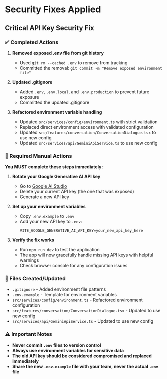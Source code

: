 # Security Fixes Applied

## Critical API Key Security Fix

### ✅ Completed Actions

1. **Removed exposed .env file from git history**
   - Used `git rm --cached .env` to remove from tracking
   - Committed the removal: `git commit -m "Remove exposed environment file"`

2. **Updated .gitignore**
   - Added `.env`, `.env.local`, and `.env.production` to prevent future exposure
   - Committed the updated .gitignore

3. **Refactored environment variable handling**
   - Updated `src/services/config/environment.ts` with strict validation
   - Replaced direct environment access with validated configuration
   - Updated `src/features/conversation/ConversationDialogue.tsx` to use new config
   - Updated `src/services/api/GeminiApiService.ts` to use new config

### 🔧 Required Manual Actions

**You MUST complete these steps immediately:**

1. **Rotate your Google Generative AI API key**
   - Go to [Google AI Studio](https://makersuite.google.com/app/apikey)
   - Delete your current API key (the one that was exposed)
   - Generate a new API key

2. **Set up your environment variables**
   - Copy `.env.example` to `.env`
   - Add your new API key to `.env`:
     ```
     VITE_GOOGLE_GENERATIVE_AI_API_KEY=your_new_api_key_here
     ```

3. **Verify the fix works**
   - Run `npm run dev` to test the application
   - The app will now gracefully handle missing API keys with helpful warnings
   - Check browser console for any configuration issues

### 📁 Files Created/Updated

- `.gitignore` - Added environment file patterns
- `.env.example` - Template for environment variables
- `src/services/config/environment.ts` - Refactored environment configuration
- `src/features/conversation/ConversationDialogue.tsx` - Updated to use new config
- `src/services/api/GeminiApiService.ts` - Updated to use new config

### ⚠️ Important Notes

- **Never commit `.env` files to version control**
- **Always use environment variables for sensitive data**
- **The old API key should be considered compromised and replaced immediately**
- **Share the new `.env.example` file with your team, never the actual `.env` file**